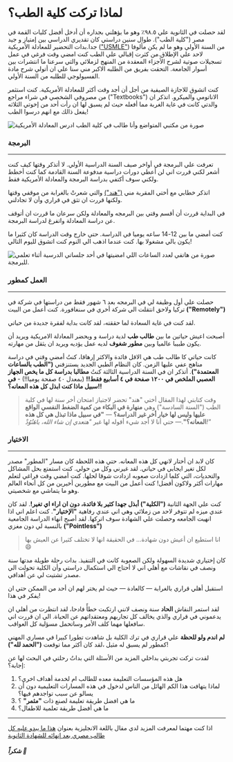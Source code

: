 # لماذا تركت كلية الطب؟

لقد حصلت في الثانوية علي ٩٨.٥٪ وهو ما يؤهلني بجداره أن أدخل أفضل كليات القمة في مصر ("كلية الطب"). طوال سنين دراستي كان تقديري الدراسي بين إمتياز و جيد جدا.بدات التحضير للمعادلة الأمريكية (["USMLE"](https://www.usmle.org)) من السنة الأولي وهو ما لم يكن مألوفا لاحد علي الإطلاق.من كثرت إقبالي علي الطب كنت امضي وقت فرغي في عمل تسجيلات صوتية لشرح الأجزاء المعقدة من المنهج لزملائي والتي سرعنا ما انتشرات بين أسوار الجامعة. التحقت بفريق من الطلبه الاكبر مني سنا علي ان أتولي شرح مادة الفسيولوجي للطلبه من السنة الأولي. 




كنت اتشوق للاجازة الصيفية من أجل أن أجد وقت أكثر للمعادلة الأمريكية.
كنت استثمر من مصروفي الشخصي في شراء مراجع ("Textbooks") الاناتومي والميكرو. اتذكر ان والدتي كانت في غاية الغربة مما أفعله حيث لم يسبق لها ان رأت أحد من إخوتي الثلاثه يفعل ذالك مع انهم درسوا الطب! 


![صورة من مكتبي المتواضع وأنا طالب في كلية الطب ادرس المعادلة الأمريكية](med-desk-setup.jpg)


### البرمجة

---

تعرفت علي البرمجة في أواخر صيف السنة الدراسية الأولي. لا أتذكر وقتها كيف كنت أشعر لكني قررت اني لن أعطي دورات دراسية مدفوعة السنة القادمة كما كنت أخطط ولكني سوف أكتفي بدراسة البرمجة والمعادلة الأمريكية فقط. 

اتذكر خطابي مع أختي المقربة مني [("هند")](https://www.upwork.com/freelancers/~01089d8ac511ce7350) والتي شعرتْ بالغرابة من موقفي وقتها ولكنها قررت ان تثق في قراري وأن لا تجادلني.



في البداية قررت أن أقسم وقتي بين البرمجه والمعادلة ولكن سرعان ما قررت ان أتوقف عن دراسة المعادلة واتفرغ لدراسة البرمجة. 


كنت أمضي ما بين 12-14 ساعه يوميا في الدراسة. حتي خارج وقت الدراسة كان كثيرا ما يكون بالي مشغولا بها. كنت عندما اذهب الي النوم كنت اتشوق لليوم التالي! 

![صورة من هاتفي لعدد الساعات اللي امضيتها في أحد جلساتي الدرسية أثناء تعلمي للبرمجة.	](coding-session.jpg)


### العمل كمطور

---

حصلت علي أول وظيفة لي في البرمجه بعد ٦ شهور فقط من دراستها في شركة في تركيا ولاحق انتقلت الي شركة أخري في سنغافورة. كنت أعمل من البيت **("Remotely")**


لقد كنت في غاية السعادة لما حققته، لقد كانت بداية لفقرة جديدة من حياتي. 


أصبحت اعيش حياتين ما بين **طالب طب** لدية دراسة و ويحضر المعادلة الامريكية ويريد أن يكون طبيبا عالميا وبين **مطور شغوف** لديه عمل يؤديه ويريد ان يثقل من مهارته. 


كانت حياتي كا طالب طب هي الاقل فائدة والاكثر إرهاقا، كنتُ أمضي وقتي في دراسة مناهج عفي عليها الزمن. كان النظام الطبي الجديد يستنزفني **("الطب بالساعات المعتمدة")**. أتذكر ان في السنة الدراسية الثالثة كنتُ **مطالبا بدراسة كل ما يخص الجهاز العصبي الملخص في ١٢٠٠ صفحة في ٤ أسابيع فقط!!** (بمعدل ٤٠ صفحة يوميا!!) - **في سبيل ماذا كنت ابذل كل هذه المعانه؟!!**



> وقت كتابتي لهذا المقال أختي "هند" تحضر لاجتياز امتحان أخر سنة لها في كلية الطب  ("السنة السادسة") وهي **منهارة في البكاء من كمية الضغط النفسي الواقع عليها وليس لها خيار أخر غير الدراسة؟** — **"في سبيل ماذا تبذل هي كل هذه المعانه؟"**.— حتي أنا لا أجد شيء أقوله لها غير *"هتعدي إن شاء الله، ياهَنُوُدْ!"*


### الاختيار 
---

كان لابد ان أختار لانهي كل هذه المعانه. حتي هذه اللحظة كان مسار "المطور" مصدر لكل تغير ايجابي في حياتي. لقد غيرني وكل من حولي. كنت استمتع بحل المشاكل والتحديات، التي كلما ازدادت صعوبه ازدادت شوقا لحلها. كنت أمضي وقت فراغي لتعلم مهارات أكثر ولاكون أفضل! كنت أعمل من البيت مع مطورين أخيرين من كل أنحاء العالم وهو ما يتماشي مع شخصيتي. 


كنت علي الجهة الثانية **("الكلية") أبذل جهدا كثير بلا فائدة، دون ان اراء اي تغير!**. لقد كان عندي ميزه لم تتوفر لاحد من زملائي وهي اني عندي رفاهية **"الإختيار"**. كنت اعلم اني اذا انهيت الجامعه وحصلت علي الشهادة سوف اتركها. لقد أصبح انهاء الدراسة الجامعية بالنسبة لي دون مغزي **("Pointless")**  

> انا استطيع ان أعيش دون شهادة... في الحقيقة انها لا تختلف كثيرا عن العيش بها 😄

كان إختياري شديدة السهولة ولكن الصعوبة كانت في التنفيذ. بدات رحلة طويلة مدتها سنة ونصف في نقاشات مع أهلي اني لا أحتاج الي استكمال دراستي وأن الكلية تحولت الي مصدر تشتيت لي عن أهدافي. 




استقبل أهلي قراري بالغرابة — كالعادة — حيث لم يختر لهم ان أحد من الممكن حتي ان يفكر في هذا! 


لقد استمر النقاش **الحاد** سنة ونصف لانني ارتكبت خطأً فادحا، لقد انتظرت من أهلي ان يدعموني في قراري والذي يخالف كل تجاربهم ومعتقداتهم عن الحياة. الي ان قررت اني سافعلها مهما كلف الأمر وساتحمل مسؤلية كل العواقب.  



**لم اندم ولو للحظة** علي قراري في ترك الكلية بل شاهدت تطورا كبيرا في مساري المهني كمطور لم يسبق له مثيل ،لقد كان أكثر مما توقعت **("الحمد لله")**! 


لقدت تركت تجربتي بداخلي المزيد من الأسئلة التي بداتُ رحلتي في البحث لها عن إجابة؟: 

1. هل هذه المؤسسات التعليمة معده للطالب ام لخدمة أهداف اخري؟ 
2. لماذا يتهافت هذا الكم الهائل من الناس لدخول في هذه المسارات التعليمية دون أن يسالو عن سبب تواجدهم فيها؟ 
3. ما هي افضل طريقة تعليمة لصنع ذات **"مثمر"** ؟
4. ما هي أفضل طريقة تعلمية للاطفال؟


---
    

اذا كنت مهتما لمعرفت المزيد لدي مقال باللغة الانجليزية بعنوان [هذا ما يبدو عليه كل طالب مصري بعد إنهائه للشهادة الثانوية](https://neuodev.medium.com/every-average-egyptian-who-just-finished-high-school-looks-like-this-eb5239eb1e8a)



##### شكراً 👋
   
 
   


 